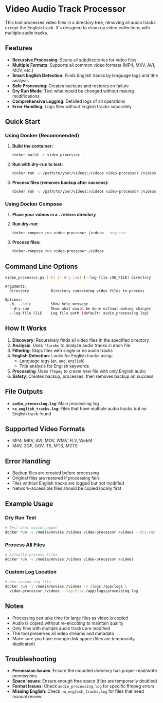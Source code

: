 # Video Audio Track Processor

This tool processes video files in a directory tree, removing all audio tracks except the English track. It's designed to clean up video collections with multiple audio tracks.

## Features

- **Recursive Processing**: Scans all subdirectories for video files
- **Multiple Formats**: Supports all common video formats (MP4, MKV, AVI, MOV, etc.)
- **Smart English Detection**: Finds English tracks by language tags and title analysis
- **Safe Processing**: Creates backups and restores on failure
- **Dry Run Mode**: Test what would be changed without making modifications
- **Comprehensive Logging**: Detailed logs of all operations
- **Error Handling**: Logs files without English tracks separately

## Quick Start

### Using Docker (Recommended)

1. **Build the container:**
   ```bash
   docker build -t video-processor .
   ```

2. **Run with dry-run to test:**
   ```bash
   docker run -v /path/to/your/videos:/videos video-processor /videos --dry-run
   ```

3. **Process files (removes backup after success):**
   ```bash
   docker run -v /path/to/your/videos:/videos video-processor /videos
   ```

### Using Docker Compose

1. **Place your videos in a `./videos` directory**

2. **Run dry-run:**
   ```bash
   docker-compose run video-processor /videos --dry-run
   ```

3. **Process files:**
   ```bash
   docker-compose run video-processor /videos
   ```

## Command Line Options

```bash
video_processor.py [-h] [--dry-run] [--log-file LOG_FILE] directory

Arguments:
  directory          Directory containing video files to process

Options:
  -h, --help         Show help message
  --dry-run          Show what would be done without making changes
  --log-file FILE    Log file path (default: audio_processing.log)
```

## How It Works

1. **Discovery**: Recursively finds all video files in the specified directory
2. **Analysis**: Uses `ffprobe` to analyze audio tracks in each file
3. **Filtering**: Skips files with single or no audio tracks
4. **English Detection**: Looks for English tracks using:
   - Language tags (`en`, `eng`, `english`)
   - Title analysis for English keywords
5. **Processing**: Uses `ffmpeg` to create new file with only English audio
6. **Safety**: Creates backup, processes, then removes backup on success

## File Outputs

- **`audio_processing.log`**: Main processing log
- **`no_english_tracks.log`**: Files that have multiple audio tracks but no English track found

## Supported Video Formats

- MP4, MKV, AVI, MOV, WMV, FLV, WebM
- M4V, 3GP, OGV, TS, MTS, M2TS

## Error Handling

- Backup files are created before processing
- Original files are restored if processing fails
- Files without English tracks are logged but not modified
- Network-accessible files should be copied locally first

## Example Usage

### Dry Run Test
```bash
# Test what would happen
docker run -v /media/movies:/videos video-processor /videos --dry-run
```

### Process All Files
```bash
# Actually process files  
docker run -v /media/movies:/videos video-processor /videos
```

### Custom Log Location
```bash
# Use custom log file
docker run -v /media/movies:/videos -v /logs:/app/logs \
  video-processor /videos --log-file /app/logs/processing.log
```

## Notes

- Processing can take time for large files as video is copied
- Audio is copied without re-encoding to maintain quality
- Only files with multiple audio tracks are modified
- The tool preserves all video streams and metadata
- Make sure you have enough disk space (files are temporarily duplicated)

## Troubleshooting

- **Permission Issues**: Ensure the mounted directory has proper read/write permissions
- **Space Issues**: Ensure enough free space (files are temporarily doubled)
- **Format Issues**: Check `audio_processing.log` for specific ffmpeg errors
- **Missing English**: Check `no_english_tracks.log` for files that need manual review
